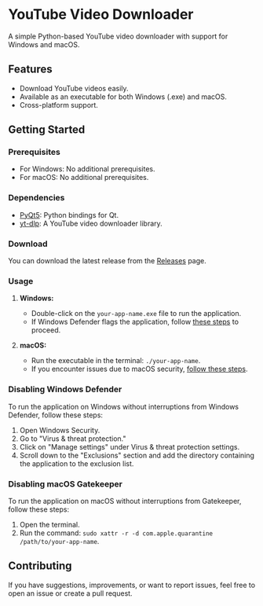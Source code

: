 # YouTube Video Downloader

A simple Python-based YouTube video downloader with support for Windows and macOS.

## Features

- Download YouTube videos easily.
- Available as an executable for both Windows (.exe) and macOS.
- Cross-platform support.

## Getting Started

### Prerequisites

- For Windows: No additional prerequisites.
- For macOS: No additional prerequisites.

### Dependencies

- [PyQt5](https://pypi.org/project/PyQt5/): Python bindings for Qt.
- [yt-dlp](https://github.com/yt-dlp/yt-dlp): A YouTube video downloader library.

### Download

You can download the latest release from the [Releases](https://github.com/your-username/your-repo/releases) page.

### Usage

1. **Windows:**
   - Double-click on the `your-app-name.exe` file to run the application.
   - If Windows Defender flags the application, follow [these steps](#disabling-windows-defender) to proceed.

2. **macOS:**
   - Run the executable in the terminal: `./your-app-name`.
   - If you encounter issues due to macOS security, [follow these steps](#disabling-macos-gatekeeper).

### Disabling Windows Defender

To run the application on Windows without interruptions from Windows Defender, follow these steps:

1. Open Windows Security.
2. Go to "Virus & threat protection."
3. Click on "Manage settings" under Virus & threat protection settings.
4. Scroll down to the "Exclusions" section and add the directory containing the application to the exclusion list.

### Disabling macOS Gatekeeper

To run the application on macOS without interruptions from Gatekeeper, follow these steps:

1. Open the terminal.
2. Run the command: `sudo xattr -r -d com.apple.quarantine /path/to/your-app-name`.

## Contributing

If you have suggestions, improvements, or want to report issues, feel free to open an issue or create a pull request.

